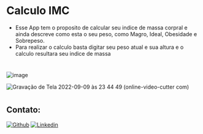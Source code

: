 # Calculo IMC

- Esse App tem o proposito de calcular seu indice de massa corpral e ainda descreve como esta o seu peso, como Magro, Ideal, Obesidade e Sobrepeso.
- Para realizar o calculo basta digitar seu peso atual e sua altura e o calculo resultara seu indice de massa

#
![image](https://user-images.githubusercontent.com/85207486/189466193-3f4ae668-7a83-49b2-b74c-7e3317fe9f52.png)

![Gravação de Tela 2022-09-09 às 23 44 49 (online-video-cutter com)](https://user-images.githubusercontent.com/85207486/189466076-549a4e51-e8d3-4e3d-8801-23b1fdc3e91b.gif)
#

## Contato:
[![Github](https://img.shields.io/badge/GitHub-black?style=for-the-badge&logo=github&logoColor=white)](https://github.com/LeticiaSpeda)
[![Linkedin](https://img.shields.io/badge/LinkedIn-black?style=for-the-badge&logo=linkedin&logoColor=white)](https://www.linkedin.com/in/leticia-speda-219776186)
